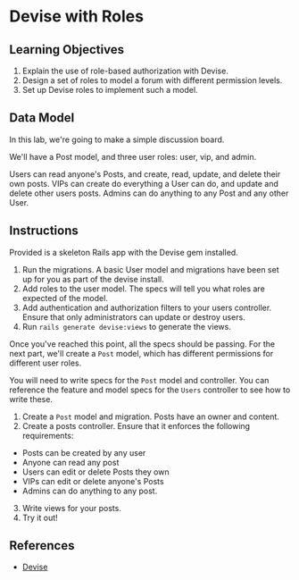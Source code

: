 # Devise with Roles

## Learning Objectives

  1. Explain the use of role-based authorization with Devise.
  2. Design a set of roles to model a forum with different permission levels.
  3. Set up Devise roles to implement such a model.

## Data Model

In this lab, we're going to make a simple discussion board.

We'll have a Post model, and three user roles: user, vip, and admin.

Users can read anyone's Posts, and create, read, update, and delete their own posts.
VIPs can create do everything a User can do, and update and delete other users posts.
Admins can do anything to any Post and any other User.

## Instructions

Provided is a skeleton Rails app with the Devise gem installed.

1. Run the migrations. A basic User model and migrations have been set up for you as part of the devise install.
2. Add roles to the user model. The specs will tell you what roles are expected of the model.
3. Add authentication and authorization filters to your users controller. Ensure that only administrators can update or destroy users.
4. Run `rails generate devise:views` to generate the views.

Once you've reached this point, all the specs should be passing. For the next part, we'll create a `Post` model, which has different permissions for different user roles.

You will need to write specs for the `Post` model and controller. You can reference the feature and model specs for the `Users` controller to see how to write these.

1. Create a `Post` model and migration. Posts have an owner and content.
2. Create a posts controller. Ensure that it enforces the following requirements:
  - Posts can be created by any user
  - Anyone can read any post
  - Users can edit or delete Posts they own
  - VIPs can edit or delete anyone's Posts
  - Admins can do anything to any post.
3. Write views for your posts.
4. Try it out!

## References

* [Devise]

[Devise]: https://github.com/plataformatec/devise
